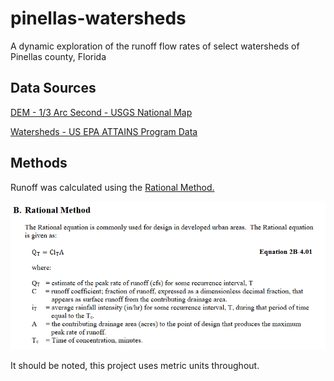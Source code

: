 # pinellas-watersheds
 A dynamic exploration of the runoff flow rates of select watersheds of Pinellas county, Florida

## Data Sources

[DEM - 1/3 Arc Second - USGS National Map](https://apps.nationalmap.gov/downloader/)

[Watersheds - US EPA ATTAINS Program Data](https://www.epa.gov/waterdata/waters-geospatial-data-downloads#NationalGeospatialDatasets)

## Methods

Runoff was calculated using the <a href="https://intrans.iastate.edu/app/uploads/sites/15/2020/03/2B-4.pdf">Rational Method.</a>

![Rational Method](/images/rational-method.png)

It should be noted, this project uses metric units throughout.